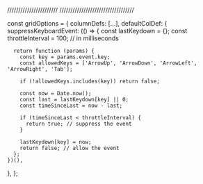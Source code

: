 ///////////////////////
//////////////////////////////////







const gridOptions = {
  columnDefs: [...],
  defaultColDef: {
    suppressKeyboardEvent: (() => {
      const lastKeydown = {};
      const throttleInterval = 100; // in milliseconds

      return function (params) {
        const key = params.event.key;
        const allowedKeys = ['ArrowUp', 'ArrowDown', 'ArrowLeft', 'ArrowRight', 'Tab'];

        if (!allowedKeys.includes(key)) return false;

        const now = Date.now();
        const last = lastKeydown[key] || 0;
        const timeSinceLast = now - last;

        if (timeSinceLast < throttleInterval) {
          return true; // suppress the event
        }

        lastKeydown[key] = now;
        return false; // allow the event
      };
    })(),
  },
};
